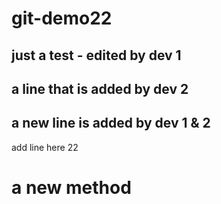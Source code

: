 # git-demo22
## just a test - edited by dev 1
## a line that is added by dev 2
## a new line is added by dev 1 & 2

add line here 22

# a new method

